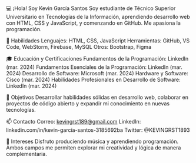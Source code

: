 💻 ¡Hola! Soy Kevin García Santos
Soy estudiante de Técnico Superior Universitario en Tecnologías de la Información,
aprendiendo desarrollo web con HTML, CSS y JavaScript, y comenzando en GitHub. 
Me apasiona la programación.

🚀 Habilidades
Lenguajes: HTML, CSS, JavaScript
Herramientas: GitHub, VS Code, WebStorm, Firebase, MySQL
Otros: Bootstrap, Figma

🎓 Educación y Certificaciones
Fundamentos de la Programación: LinkedIn (mar. 2024)
Fundamentos Esenciales de la Programación: LinkedIn (mar. 2024)
Desarrollo de Software: Microsoft (mar. 2024)
Hardware y Software: Cisco (mar. 2024)
Habilidades Profesionales en Desarrollo de Software: LinkedIn (mar. 2024)

🎯 Objetivos
Desarrollar habilidades sólidas en desarrollo web, colaborar en proyectos de código abierto y expandir mi conocimiento en nuevas tecnologías.

📫 Contacto
Correo: kevingrst189@gmail.com
LinkedIn: linkedin.com/in/kevin-garcía-santos-3185692ba
Twitter: @KEVINGRST1893

🎵 Intereses
Disfruto produciendo música y aprendiendo programación. Ambos campos me permiten explorar mi creatividad y lógica de manera complementaria.
